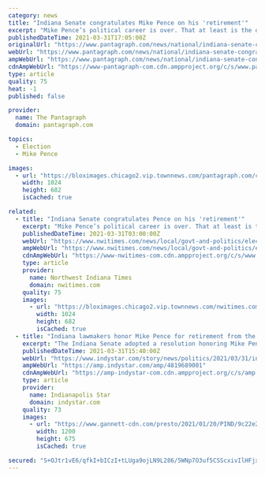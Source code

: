 ```yaml
---
category: news
title: "Indiana Senate congratulates Mike Pence on his 'retirement'"
excerpt: "Mike Pence’s political career is over. That at least is the opinion of the Republican-controlled Indiana Senate, which unanimously adopted a resolution Tuesday congratulating the former vice president and Indiana governor on his “retirement.”"
publishedDateTime: 2021-03-31T17:05:00Z
originalUrl: "https://www.pantagraph.com/news/national/indiana-senate-congratulates-mike-pence-on-his-retirement/article_c2d1635d-b389-5bb8-81f3-077dba7883d7.html"
webUrl: "https://www.pantagraph.com/news/national/indiana-senate-congratulates-mike-pence-on-his-retirement/article_c2d1635d-b389-5bb8-81f3-077dba7883d7.html"
ampWebUrl: "https://www.pantagraph.com/news/national/indiana-senate-congratulates-mike-pence-on-his-retirement/article_c2d1635d-b389-5bb8-81f3-077dba7883d7.amp.html"
cdnAmpWebUrl: "https://www-pantagraph-com.cdn.ampproject.org/c/s/www.pantagraph.com/news/national/indiana-senate-congratulates-mike-pence-on-his-retirement/article_c2d1635d-b389-5bb8-81f3-077dba7883d7.amp.html"
type: article
quality: 75
heat: -1
published: false

provider:
  name: The Pantagraph
  domain: pantagraph.com

topics:
  - Election
  - Mike Pence

images:
  - url: "https://bloximages.chicago2.vip.townnews.com/pantagraph.com/content/tncms/assets/v3/editorial/a/e9/ae90d334-c904-582a-90a9-01ede089e7c2/6064acfe59529.image.jpg?resize=1024%2C682"
    width: 1024
    height: 682
    isCached: true

related:
  - title: "Indiana Senate congratulates Pence on his 'retirement'"
    excerpt: "Mike Pence’s political career is over. That at least is the opinion of the Republican-controlled Indiana Senate, which unanimously adopted a resolution Tuesday congratulating the former vice president and Indiana governor on his “retirement.”"
    publishedDateTime: 2021-03-31T03:00:00Z
    webUrl: "https://www.nwitimes.com/news/local/govt-and-politics/elections/indiana-senate-congratulates-pence-on-his-retirement/article_96cd3480-64d5-5b94-ac54-0289da96f060.html"
    ampWebUrl: "https://www.nwitimes.com/news/local/govt-and-politics/elections/indiana-senate-congratulates-pence-on-his-retirement/article_96cd3480-64d5-5b94-ac54-0289da96f060.amp.html"
    cdnAmpWebUrl: "https://www-nwitimes-com.cdn.ampproject.org/c/s/www.nwitimes.com/news/local/govt-and-politics/elections/indiana-senate-congratulates-pence-on-his-retirement/article_96cd3480-64d5-5b94-ac54-0289da96f060.amp.html"
    type: article
    provider:
      name: Northwest Indiana Times
      domain: nwitimes.com
    quality: 75
    images:
      - url: "https://bloximages.chicago2.vip.townnews.com/nwitimes.com/content/tncms/assets/v3/editorial/c/48/c48dcc07-9dd0-52ac-8b5a-a704f9ee5745/6063a62fa17af.image.jpg?resize=1024%2C682"
        width: 1024
        height: 682
        isCached: true
  - title: "Indiana lawmakers honor Mike Pence for retirement from the vice presidency"
    excerpt: "The Indiana Senate adopted a resolution honoring Mike Pence's \"retirement\" from the vice presidency this week. Pence, of course, lost his bid for reelection in November, along with former President Donald Trump. The resolution, authored by ..."
    publishedDateTime: 2021-03-31T15:40:00Z
    webUrl: "https://www.indystar.com/story/news/politics/2021/03/31/indiana-general-assembly-lawmakers-honor-mike-pence-retirement/4819689001/"
    ampWebUrl: "https://amp.indystar.com/amp/4819689001"
    cdnAmpWebUrl: "https://amp-indystar-com.cdn.ampproject.org/c/s/amp.indystar.com/amp/4819689001"
    type: article
    provider:
      name: Indianapolis Star
      domain: indystar.com
    quality: 73
    images:
      - url: "https://www.gannett-cdn.com/presto/2021/01/20/PIND/9c22e27c-c451-4f11-b546-98ddb50fd19c-cent02-7e5plm5ebo91a0bn9hjs_original.jpg?auto=webp&crop=2588,1456,x0,y407&format=pjpg&width=1200"
        width: 1200
        height: 675
        isCached: true

secured: "S+OJtr1vE6/qfkI+bICzI+tLUga9ojLN9L286/5WNp7O3uf5CSScxivIlHFjxQ0CUd631N/mbh47rgZs/PKgqujVpouT8EcU9kEQNZdAtabXk/MCohRKQhvYpwmCIupdiFZxSxkTRRFIpcRxBeGV+CXhdXcbticu1Pbg0SUGKMyJwW8L/u0iZymjQbnoQ7E26vqiHd+2vCghG3JJR+fSvhAD88XARrxaFsx/3+0mt/dq04jAGg61brvK1qSPE/3mxHEDzlP1C0G7DK07/DmI8mn5RvzR8C2LapU4Dv0pgTfyWwVXQ8+3Ft+3SBWtdgWpXA7i51R3avNaoanQD3W/0BVq5kRU7XQLSoL80lXVOPo=;b/HBXQXJ1hvvnJDjJS271Q=="
---
```


